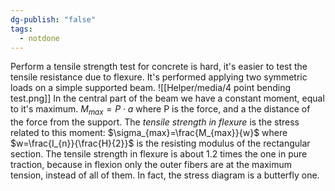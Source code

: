 ```yaml
---
dg-publish: "false"
tags:
  - notdone
---
```

Perform a tensile strength test for concrete is hard, it's easier to test the tensile resistance due to flexure. It's performed applying two symmetric loads on a simple supported beam. 
![[Helper/media/4 point bending test.png]]
In the central part of the beam we have a constant moment, equal to it's maximum. $M_{max}=P \cdot a$ where P is the force, and a the distance of the force from the support. 
The *tensile strength in flexure* is the stress related to this moment: $\sigma_{max}=\frac{M_{max}}{w}$ where $w=\frac{I_{n}}{\frac{H}{2}}$ is the resisting modulus of the rectangular section. 
The tensile strength in flexure is about 1.2 times the one in pure traction, because in flexion only the outer fibers are at the maximum tension, instead of all of them. In fact, the stress diagram is a butterfly one. 
